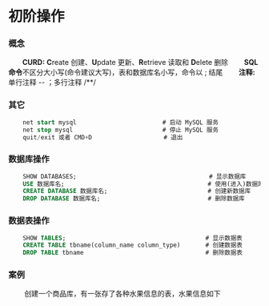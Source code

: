 # 初阶操作
### 概念
&emsp;&emsp;**CURD:** **C**reate 创建、**U**pdate 更新、**R**etrieve 读取和 **D**elete 删除
&emsp;&emsp;**SQL 命令**不区分大小写(命令建议大写)，表和数据库名小写，命令以 ; 结尾
&emsp;&emsp;**注释:** 单行注释 -- ；多行注释 /**/
### 其它
```sql
    net start mysql                        # 启动 MySQL 服务
    net stop mysql                         # 停止 MySQL 服务
    quit/exit 或者 CMD+D                    # 退出

```
### 数据库操作


```sql
    SHOW DATABASES;                                     # 显示数据库
    USE 数据库名;                                        # 使用(进入)数据库
    CREATE DATABASE 数据库名;                            # 创建新数据库
    DROP DATABASE 数据库名;                              # 删除数据库
```
### 数据表操作


```sql    
    SHOW TABLES;                                       # 显示数据表
    CREATE TABLE tbname(column_name column_type)       # 创建数据表
    DROP TABLE tbname                                  # 删除数据表
```
### 案例
&emsp;&emsp; 创建一个商品库，有一张存了各种水果信息的表，水果信息如下


```

```












